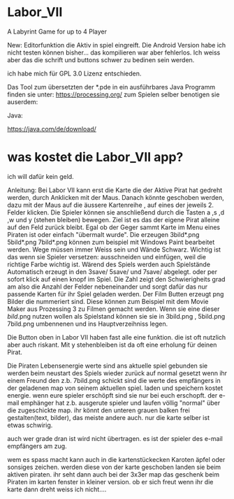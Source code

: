 # Labor_VII

A Labyrint Game for up to 4 Player

New:
Editorfunktion die Aktiv in spiel eingreift.
Die Android Version habe ich nicht testen können bisher... das kompilieren war aber fehlerlos.
Ich weiss aber das die schrift und buttons schwer zu bedinen sein werden.


ich habe mich für GPL 3.0 Lizenz entschieden.


Das Tool zum übersetzten der *.pde in ein ausführbares Java Programm finden sie unter: https://processing.org/
zum Spielen selber benotigen sie auserdem:

Java:

https://java.com/de/download/


# was kostet die Labor_VII app?

ich will dafür kein geld.


Anleitung:
Bei Labor VII kann erst die Karte die der Aktive Pirat hat gedreht werden, durch Anklicken mit der Maus. Danach könnte geschoben werden, dazu mit der Maus auf die äussere Kartenreihe , auf eines der jeweils 2. Felder klicken. 
Die Spieler können sie anschließend durch die Tasten a ,s ,d ,w und y (stehen bleiben) bewegen.
Ziel ist es das der eigene Pirat alleine auf den Feld zurück bleibt.
Egal ob der Geger sammt Karte im Menu eines Piraten ist oder einfach "übermalt wurde".
Die erzeugen 3bild*.png 5bild*.png 7bild*.png können zum beispiel mit Windows Paint bearbeitet werden.
Wege müssen immer Weiss sein und Wände Schwarz. Wichtig ist das wenn sie Spieler versetzen: ausschneiden und einfügen, weil die richtige Farbe wichtig ist.
Wärend des Spiels werden auch Spielstände Automatisch erzeugt in den 3save/ 5save/ und 7save/ abgelegt.
oder per sofort klick auf einen knopf im Spiel.
Die Zahl zeigt den Schwierigheits grad am also die Anzahl der Felder nebeneinander
 und sorgt dafür das nur passende Karten für ihr Spiel geladen werden.
Der Film Butten erzeugt png Bilder die nummeriert sind. Diese können zum Beispiel mit dem Movie Maker aus Prozessing 3 zu Filmen gemacht werden.
Wenn sie eine dieser *bild*.png nutzen wollen als Spielstand können sie sie in 3bild.png , 5bild.png 7bild.png umbennenen und ins Hauptverzeihniss legen.

Die Button oben in Labor VII haben fast alle eine funktion.
die ist oft nutzlich aber auch riskant.
Mit y stehenbleiben ist da oft eine erholung für deinen Pirat.

Die Piraten Lebensenergie werte sind ans aktuelle spiel gebunden
sie werden beim neustart des Spiels wieder zurück auf normal gesetzt
wenn ihr einem Freund den z.b. 7bild.png schickt
sind die werte des empfängers in der geladenen map von seinem aktuellen spiel.
laden und speichern kostet energie.
wenn eure spieler erschöpft sind sie nur bei euch erschopft.
der e-mail emphänger hat z.b. ausgerute spieler und laufen völlig "normal" über die zugeschickte map.
ihr könnt den unteren grauen balken frei gestalten(text, bilder), das meiste andere auch. nur die karte selber ist etwas schwirig.

auch wer grade dran ist wird nicht übertragen. es ist der spieler des e-mail empfängers am zug.

wem es spass macht kann auch in die kartenstückecken Karoten äpfel oder sonsiges zeichen. werden diese von der karte geschoben landen sie beim aktiven piraten. ihr seht dann auch bei der 3x3er map das geschenk beim Piraten im karten fenster in kleiner version. ob er sich freut wenn ihr die karte dann dreht weiss ich nicht....
